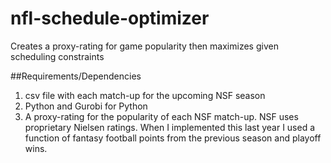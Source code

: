# nfl-schedule-optimizer
Creates a proxy-rating for game popularity then maximizes given scheduling constraints

##Requirements/Dependencies
1. csv file with each match-up for the upcoming NSF season
2. Python and Gurobi for Python
3. A proxy-rating for the popularity of each NSF match-up. NSF uses proprietary Nielsen ratings. When I implemented this last year I used a function of fantasy football points from the previous season and playoff wins.
